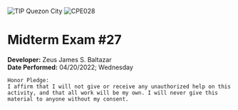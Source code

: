 ![TIP Quezon City](https://img.shields.io/badge/TIP-Quezon%20City-yellow)   ![CPE028](https://img.shields.io/badge/Course-CPE028-blue) 

# Midterm Exam #27

**Developer:** Zeus James S. Baltazar<br>
**Date Performed:** 04/20/2022; Wednesday

```
Honor Pledge:
I affirm that I will not give or receive any unauthorized help on this activity, and that all work will be my own. I will never give this material to anyone without my consent.
```
